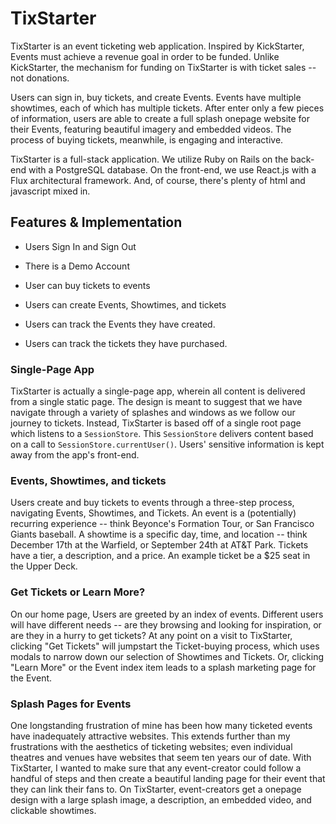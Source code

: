 # TixStarter

TixStarter is an event ticketing web application. Inspired by KickStarter, Events must achieve a revenue goal in order to be funded. Unlike KickStarter, the mechanism for funding on TixStarter is with ticket sales -- not donations.

Users can sign in, buy tickets, and create Events. Events have multiple showtimes, each of which has multiple tickets. After enter only a few pieces of information, users are able to create a full splash onepage website for their Events, featuring beautiful imagery and embedded videos. The process of buying tickets, meanwhile, is engaging and interactive.

TixStarter is a full-stack application. We utilize Ruby on Rails on the back-end with a PostgreSQL database. On the front-end, we use React.js with a Flux architectural framework. And, of course, there's plenty of html and javascript mixed in.


## Features & Implementation

+ Users Sign In and Sign Out

+ There is a Demo Account

+ User can buy tickets to events

+ Users can create Events, Showtimes, and tickets

+ Users can track the Events they have created.

+ Users can track the tickets they have purchased.


### Single-Page App

TixStarter is actually a single-page app, wherein all content is delivered from a single static page. The design is meant to suggest that we have navigate through a variety of splashes and windows as we follow our journey to tickets. Instead, TixStarter is based off of a single root page which listens to a `SessionStore`. This `SessionStore` delivers content based on a call to `SessionStore.currentUser()`. Users' sensitive information is kept away from the app's front-end.

### Events, Showtimes, and tickets

Users create and buy tickets to events through a three-step process, navigating Events, Showtimes, and Tickets. An event is a (potentially) recurring experience -- think Beyonce's Formation Tour, or San Francisco Giants baseball. A showtime is a specific day, time, and location -- think December 17th at the Warfield, or September 24th at AT&T Park. Tickets have a tier, a description, and a price. An example ticket be a $25 seat in the Upper Deck.

### Get Tickets or Learn More?

On our home page, Users are greeted by an index of events. Different users will have different needs -- are they browsing and looking for inspiration, or are they in a hurry to get tickets? At any point on a visit to TixStarter, clicking "Get Tickets" will jumpstart the Ticket-buying process, which uses modals to narrow down our selection of Showtimes and Tickets. Or, clicking "Learn More" or the Event index item leads to a splash marketing page for the Event.

### Splash Pages for Events

One longstanding frustration of mine has been how many ticketed events have inadequately attractive websites. This extends further than my frustrations with the aesthetics of ticketing websites; even individual theatres and venues have websites that seem ten years our of date. With TixStarter, I wanted to make sure that any event-creator could follow a handful of steps and then create a beautiful landing page for their event that they can link their fans to. On TixStarter, event-creators get a onepage design with a large splash image, a description, an embedded video, and clickable showtimes.
